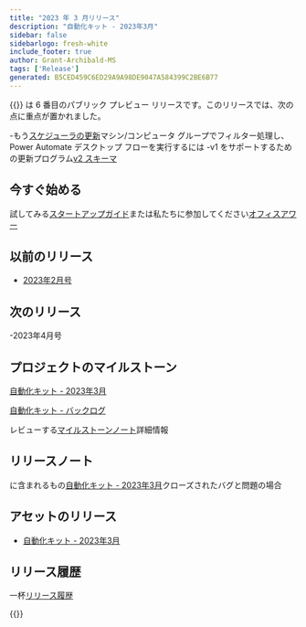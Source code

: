 ```yaml
---
title: "2023 年 3 月リリース"
description: "自動化キット - 2023年3月"
sidebar: false
sidebarlogo: fresh-white
include_footer: true
author: Grant-Archibald-MS
tags: ['Release']
generated: B5CED459C6ED29A9A98DE9047A584399C2BE6B77
---
```


{{<product-name>}} は 6 番目のパブリック プレビュー リリースです。このリリースでは、次の点に重点が置かれました。

-もう[スケジューラの更新](/ja/features/scheduler)マシン/コンピュータ グループでフィルター処理し、Power Automate デスクトップ フローを実行するには
-v1 をサポートするための更新プログラム[v2 スキーマ](https://learn.microsoft.com/en-us/power-automate/desktop-flows/schema)

## 今すぐ始める

試してみる[スタートアップガイド](/ja/get-started)または私たちに参加してください[オフィスアワー](/ja/office-hours)

## 以前のリリース

- [2023年2月号](/ja/releases/february-2023)

## 次のリリース

-2023年4月号

## プロジェクトのマイルストーン

[自動化キット - 2023年3月](https://github.com/orgs/microsoft/projects/486/views/10)

[自動化キット - バックログ](https://github.com/orgs/microsoft/projects/486/views/1)

レビューする[マイルストーンノート](/ja/releases/milestones)詳細情報

## リリースノート

に含まれるもの[自動化キット - 2023年3月](https://github.com/microsoft/powercat-automation-kit/releases/tag/AutomationKit-March2023)クローズされたバグと問題の場合

## アセットのリリース

- [自動化キット - 2023年3月](https://github.com/microsoft/powercat-automation-kit/releases/tag/AutomationKit-March2023)

## リリース履歴

一杯[リリース履歴](/ja/releases)

{{<questions name="/content/ja/releases/march-2023.json" completed="フィードバックをお寄せいただきありがとうございます" showNavigationButtons="false" locale="ja">}}
